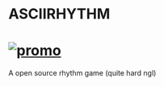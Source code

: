 # ASCIIRHYTHM
# [![promo](https://square-pattern-studio.github.io/imagedatabase/team.png)](https://github.com/Simply-Games-Studio)
A open source rhythm game (quite hard ngl)
